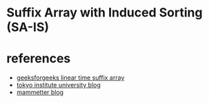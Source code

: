 # Suffix Array with Induced Sorting (SA-IS)



# references
- [geeksforgeeks linear time suffix array](https://www.geeksforgeeks.org/suffix-tree-application-4-build-linear-time-suffix-array/)
- [tokyo institute university blog](https://trap.jp/post/953/)
- [mammetter blog](https://mametter.hatenablog.com/entry/20180130/p1)